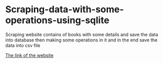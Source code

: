 # Scraping-data-with-some-operations-using-sqlite
Scraping website contains of books with some details and save the data into database then making some operations in it and in the end save the data into csv file

<a href="https://books.toscrape.com">The link of the website</a>
